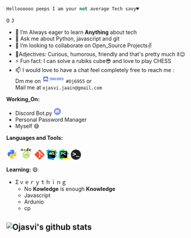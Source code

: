 ```py
Helloooooo peeps I am your not average Tech savy♥ 
```
<kbd>O</kbd> <kbd>J</kbd>  
- 📓 I’m Always eager to learn **Anything** about tech
- 💬 Ask me about Python, javascript and git
- 👯 I’m looking to collaborate on Open_Source Projects✌
- 🤔Adjectives: Curious, humorous, friendly and that's pretty much it😉
- ⚡ Fun fact: I can solve a rubiks cube😎 and love to play CHESS  
- 📫 I would love to have a chat feel completely free to reach me :  
    Dm me on <kbd>[<img height = "20" src="https://github.com/Ojasvi-jain/Ojasvi-jain/blob/master/Assets/Discord-Logo.png">](https://discord.com/users/732895521215086697)</kbd> `#Oj6955` 
    or  
    Mail me at `ojasvi.jaain@gmail.com`



**Working_On:**  
- Discord Bot.py  <img height="20" src="https://github.com/Ojasvi-jain/Ojasvi-jain/blob/master/Assets/Discord.png">
- Personal Password Manager
- Myself 😅


**Languages and Tools:**

<code><img height="30" src="https://github.com/Ojasvi-jain/Ojasvi-jain/blob/master/Assets/Python.png"></code>
<code><img height="36" src="https://github.com/Ojasvi-jain/Ojasvi-jain/blob/master/Assets/JavaScript.png"></code>
<code><img height="28" src="https://github.com/Ojasvi-jain/Ojasvi-jain/blob/master/Assets/Git_icon.svg.png"></code>
<code><img height="28" src="https://github.com/Ojasvi-jain/Ojasvi-jain/blob/master/Assets/webstorm.png"></code>
<code><img height="28" src="https://github.com/Ojasvi-jain/Ojasvi-jain/blob/master/Assets/Pycharm.png"></code>
<code><img height="28" src="https://raw.githubusercontent.com/github/explore/80688e429a7d4ef2fca1e82350fe8e3517d3494d/topics/terminal/terminal.png"></code>


**Learning:** 😄 

- Σｖｅｒｙｔｈｉｎｇ  
	- No **Kowledge** is enough **Knowledge**
	- Javascript
	- Ardunio
	- cp


![Ojasvi's github stats](https://github-readme-stats.vercel.app/api?username=Ojasvi-jain&count_private=true&show_icons=true&theme=tokyonight)
---
